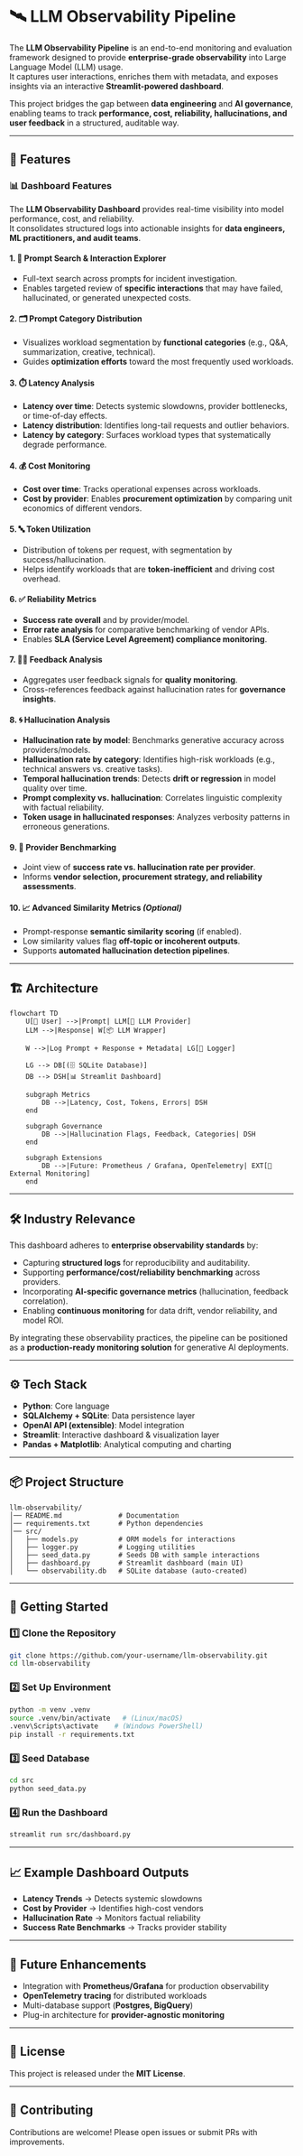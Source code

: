 
# 🛰️ LLM Observability Pipeline

The **LLM Observability Pipeline** is an end-to-end monitoring and evaluation framework designed to provide **enterprise-grade observability** into Large Language Model (LLM) usage.  
It captures user interactions, enriches them with metadata, and exposes insights via an interactive **Streamlit-powered dashboard**.

This project bridges the gap between **data engineering** and **AI governance**, enabling teams to track **performance, cost, reliability, hallucinations, and user feedback** in a structured, auditable way.

---

## 🚀 Features

### 📊 Dashboard Features

The **LLM Observability Dashboard** provides real-time visibility into model performance, cost, and reliability.  
It consolidates structured logs into actionable insights for **data engineers, ML practitioners, and audit teams**.  

#### 1. 🔎 Prompt Search & Interaction Explorer
- Full-text search across prompts for incident investigation.  
- Enables targeted review of **specific interactions** that may have failed, hallucinated, or generated unexpected costs.  

#### 2. 🗂️ Prompt Category Distribution
- Visualizes workload segmentation by **functional categories** (e.g., Q&A, summarization, creative, technical).  
- Guides **optimization efforts** toward the most frequently used workloads.  

#### 3. ⏱️ Latency Analysis
- **Latency over time**: Detects systemic slowdowns, provider bottlenecks, or time-of-day effects.  
- **Latency distribution**: Identifies long-tail requests and outlier behaviors.  
- **Latency by category**: Surfaces workload types that systematically degrade performance.  

#### 4. 💰 Cost Monitoring
- **Cost over time**: Tracks operational expenses across workloads.  
- **Cost by provider**: Enables **procurement optimization** by comparing unit economics of different vendors.  

#### 5. 🔤 Token Utilization
- Distribution of tokens per request, with segmentation by success/hallucination.  
- Helps identify workloads that are **token-inefficient** and driving cost overhead.  

#### 6. ✅ Reliability Metrics
- **Success rate overall** and by provider/model.  
- **Error rate analysis** for comparative benchmarking of vendor APIs.  
- Enables **SLA (Service Level Agreement) compliance monitoring**.  

#### 7. 🧑‍💻 Feedback Analysis
- Aggregates user feedback signals for **quality monitoring**.  
- Cross-references feedback against hallucination rates for **governance insights**.  

#### 8. 🌀 Hallucination Analysis
- **Hallucination rate by model**: Benchmarks generative accuracy across providers/models.  
- **Hallucination rate by category**: Identifies high-risk workloads (e.g., technical answers vs. creative tasks).  
- **Temporal hallucination trends**: Detects **drift or regression** in model quality over time.  
- **Prompt complexity vs. hallucination**: Correlates linguistic complexity with factual reliability.  
- **Token usage in hallucinated responses**: Analyzes verbosity patterns in erroneous generations.  

#### 9. 🔗 Provider Benchmarking
- Joint view of **success rate vs. hallucination rate per provider**.  
- Informs **vendor selection, procurement strategy, and reliability assessments**.  

#### 10. 📈 Advanced Similarity Metrics *(Optional)*
- Prompt-response **semantic similarity scoring** (if enabled).  
- Low similarity values flag **off-topic or incoherent outputs**.  
- Supports **automated hallucination detection pipelines**.  

---

## 🏗️ Architecture

```mermaid
flowchart TD
    U[🧑 User] -->|Prompt| LLM[🤖 LLM Provider]
    LLM -->|Response| W[📦 LLM Wrapper]

    W -->|Log Prompt + Response + Metadata| LG[📝 Logger]

    LG --> DB[(🗄️ SQLite Database)]
    DB --> DSH[📊 Streamlit Dashboard]

    subgraph Metrics
        DB -->|Latency, Cost, Tokens, Errors| DSH
    end

    subgraph Governance
        DB -->|Hallucination Flags, Feedback, Categories| DSH
    end

    subgraph Extensions
        DB -->|Future: Prometheus / Grafana, OpenTelemetry| EXT[🔮 External Monitoring]
    end
```
---

## 🛠️ Industry Relevance

This dashboard adheres to **enterprise observability standards** by:  
- Capturing **structured logs** for reproducibility and auditability.  
- Supporting **performance/cost/reliability benchmarking** across providers.  
- Incorporating **AI-specific governance metrics** (hallucination, feedback correlation).  
- Enabling **continuous monitoring** for data drift, vendor reliability, and model ROI.  

By integrating these observability practices, the pipeline can be positioned as a **production-ready monitoring solution** for generative AI deployments.  

---

## ⚙️ Tech Stack

- **Python**: Core language  
- **SQLAlchemy + SQLite**: Data persistence layer  
- **OpenAI API (extensible)**: Model integration  
- **Streamlit**: Interactive dashboard & visualization layer  
- **Pandas + Matplotlib**: Analytical computing and charting  

---

## 📦 Project Structure

```
llm-observability/
│── README.md              # Documentation
│── requirements.txt       # Python dependencies
│── src/
│   ├── models.py          # ORM models for interactions
│   ├── logger.py          # Logging utilities
│   ├── seed_data.py       # Seeds DB with sample interactions
│   ├── dashboard.py       # Streamlit dashboard (main UI)
│   └── observability.db   # SQLite database (auto-created)
```

---

## 🚀 Getting Started

### 1️⃣ Clone the Repository
```bash
git clone https://github.com/your-username/llm-observability.git
cd llm-observability
```

### 2️⃣ Set Up Environment
```bash
python -m venv .venv
source .venv/bin/activate   # (Linux/macOS)
.venv\Scripts\activate    # (Windows PowerShell)
pip install -r requirements.txt
```

### 3️⃣ Seed Database
```bash
cd src
python seed_data.py
```

### 4️⃣ Run the Dashboard
```bash
streamlit run src/dashboard.py
```

---

## 📈 Example Dashboard Outputs

- **Latency Trends** → Detects systemic slowdowns  
- **Cost by Provider** → Identifies high-cost vendors  
- **Hallucination Rate** → Monitors factual reliability  
- **Success Rate Benchmarks** → Tracks provider stability  

---

## 🔮 Future Enhancements

- Integration with **Prometheus/Grafana** for production observability  
- **OpenTelemetry tracing** for distributed workloads  
- Multi-database support (**Postgres, BigQuery**)  
- Plug-in architecture for **provider-agnostic monitoring**  

---

## 📜 License
This project is released under the **MIT License**.

---

## 🤝 Contributing
Contributions are welcome! Please open issues or submit PRs with improvements.

